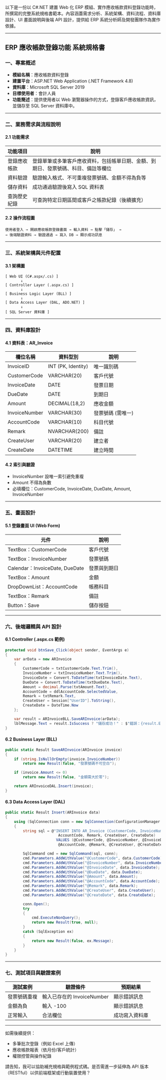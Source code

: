 以下是一份以 C#.NET 建置 Web 化 ERP 模組、實作應收帳款資料登錄功能時，所撰寫的完整系統規格書範本。內容涵蓋需求分析、系統架構、資料流程、資料庫設計、UI 畫面說明與後端 API 設計，提供給 ERP 系統分析師及開發團隊作為實作依據。

---

## ERP 應收帳款登錄功能 系統規格書

### 一、專案概述

* **模組名稱**：應收帳款資料登錄
* **建置平台**：ASP.NET Web Application (.NET Framework 4.8)
* **資料庫**：Microsoft SQL Server 2019
* **目標使用者**：會計人員
* **功能簡述**：提供使用者以 Web 瀏覽器操作的方式，登錄客戶應收帳款資訊，並儲存至 SQL Server 資料庫中。

---

### 二、業務需求與流程說明

#### 2.1 功能需求

| 功能項目   | 說明                                        |
| ------ | ----------------------------------------- |
| 登錄應收帳款 | 登錄單筆或多筆客戶應收資料，包括帳單日期、金額、到期日、發票號碼、科目、備註等欄位 |
| 資料驗證   | 驗證輸入格式、不可重複發票號碼、金額不得為負等                   |
| 儲存資料   | 成功通過驗證後寫入 SQL 資料表                         |
| 查詢歷史紀錄 | 可查詢特定日期區間或客戶之帳款紀錄（後續擴充）                   |

#### 2.2 操作流程圖

```
使用者登入 → 開啟應收帳款登錄畫面 → 輸入資料 → 點擊「儲存」 →
→ 後端驗證資料 → 驗證通過 → 寫入 DB → 顯示成功訊息
```

---

### 三、系統架構與元件配置

#### 3.1 架構圖

```
[ Web UI (C#.aspx/.cs) ] 
       ↓
[ Controller Layer (.aspx.cs) ]
       ↓
[ Business Logic Layer (BLL) ]
       ↓
[ Data Access Layer (DAL, ADO.NET) ]
       ↓
[ SQL Server 資料庫 ]
```

---

### 四、資料庫設計

#### 4.1 資料表：AR\_Invoice

| 欄位名稱          | 資料型別               | 說明         |
| ------------- | ------------------ | ---------- |
| InvoiceID     | INT (PK, Identity) | 唯一識別碼      |
| CustomerCode  | VARCHAR(20)        | 客戶代號       |
| InvoiceDate   | DATE               | 發票日期       |
| DueDate       | DATE               | 到期日        |
| Amount        | DECIMAL(18,2)      | 應收金額       |
| InvoiceNumber | VARCHAR(30)        | 發票號碼 (需唯一) |
| AccountCode   | VARCHAR(10)        | 科目代號       |
| Remark        | NVARCHAR(200)      | 備註         |
| CreateUser    | VARCHAR(20)        | 建立者        |
| CreateDate    | DATETIME           | 建立時間       |

#### 4.2 索引與驗證

* InvoiceNumber 設唯一索引避免重複
* Amount 不得為負數
* 必填欄位：CustomerCode, InvoiceDate, DueDate, Amount, InvoiceNumber

---

### 五、畫面設計

#### 5.1 登錄畫面 UI (Web Form)

| 元件                            | 說明     |
| ----------------------------- | ------ |
| TextBox：CustomerCode          | 客戶代號   |
| TextBox：InvoiceNumber         | 發票號碼   |
| Calendar：InvoiceDate, DueDate | 發票與到期日 |
| TextBox：Amount                | 金額     |
| DropDownList：AccountCode      | 帳務科目   |
| TextBox：Remark                | 備註     |
| Button：Save                   | 儲存按鈕   |

---

### 六、後端邏輯與 API 設計

#### 6.1 Controller (.aspx.cs 範例)

```csharp
protected void btnSave_Click(object sender, EventArgs e)
{
    var arData = new ARInvoice
    {
        CustomerCode = txtCustomerCode.Text.Trim(),
        InvoiceNumber = txtInvoiceNumber.Text.Trim(),
        InvoiceDate = Convert.ToDateTime(txtInvoiceDate.Text),
        DueDate = Convert.ToDateTime(txtDueDate.Text),
        Amount = decimal.Parse(txtAmount.Text),
        AccountCode = ddlAccountCode.SelectedValue,
        Remark = txtRemark.Text,
        CreateUser = Session["UserID"].ToString(),
        CreateDate = DateTime.Now
    };

    var result = ARInvoiceBLL.SaveARInvoice(arData);
    lblMessage.Text = result.IsSuccess ? "儲存成功！" : $"錯誤：{result.ErrorMessage}";
}
```

#### 6.2 Business Layer (BLL)

```csharp
public static Result SaveARInvoice(ARInvoice invoice)
{
    if (string.IsNullOrEmpty(invoice.InvoiceNumber))
        return new Result(false, "發票號碼不可空白");

    if (invoice.Amount <= 0)
        return new Result(false, "金額需大於零");

    return ARInvoiceDAL.Insert(invoice);
}
```

#### 6.3 Data Access Layer (DAL)

```csharp
public static Result Insert(ARInvoice data)
{
    using (SqlConnection conn = new SqlConnection(ConfigurationManager.ConnectionStrings["ERPConn"].ConnectionString))
    {
        string sql = @"INSERT INTO AR_Invoice (CustomerCode, InvoiceNumber, InvoiceDate, DueDate, Amount, 
                        AccountCode, Remark, CreateUser, CreateDate)
                       VALUES (@CustomerCode, @InvoiceNumber, @InvoiceDate, @DueDate, @Amount, 
                        @AccountCode, @Remark, @CreateUser, @CreateDate)";

        SqlCommand cmd = new SqlCommand(sql, conn);
        cmd.Parameters.AddWithValue("@CustomerCode", data.CustomerCode);
        cmd.Parameters.AddWithValue("@InvoiceNumber", data.InvoiceNumber);
        cmd.Parameters.AddWithValue("@InvoiceDate", data.InvoiceDate);
        cmd.Parameters.AddWithValue("@DueDate", data.DueDate);
        cmd.Parameters.AddWithValue("@Amount", data.Amount);
        cmd.Parameters.AddWithValue("@AccountCode", data.AccountCode);
        cmd.Parameters.AddWithValue("@Remark", data.Remark);
        cmd.Parameters.AddWithValue("@CreateUser", data.CreateUser);
        cmd.Parameters.AddWithValue("@CreateDate", data.CreateDate);

        conn.Open();
        try
        {
            cmd.ExecuteNonQuery();
            return new Result(true, null);
        }
        catch (SqlException ex)
        {
            return new Result(false, ex.Message);
        }
    }
}
```

---

### 七、測試項目與驗證案例

| 測試案例   | 驗證條件                 | 預期結果    |
| ------ | -------------------- | ------- |
| 發票號碼重複 | 輸入已存在的 InvoiceNumber | 顯示錯誤訊息  |
| 金額為負   | 輸入 -100              | 顯示錯誤訊息  |
| 正常輸入   | 合法欄位                 | 成功寫入資料庫 |

---

如需後續提供：

* 多筆批次登錄（例如 Excel 上傳）
* 應收帳款報表（依月份/客戶統計）
* 權限控管與操作紀錄

請告知，我可以協助補充規格與範例程式碼。是否需進一步延伸為 API 版本（RESTful）以供前端框架或行動裝置使用？
